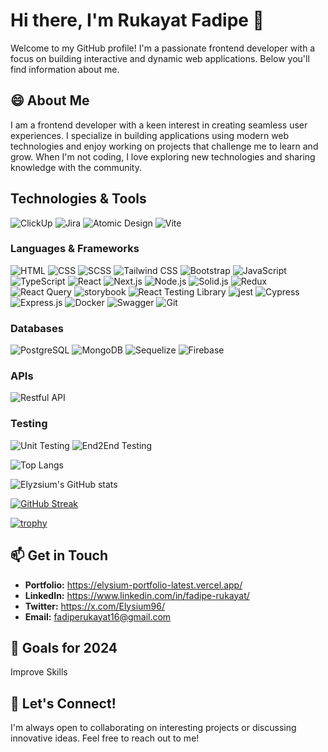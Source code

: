 # Hi there, I'm Rukayat Fadipe 👋


Welcome to my GitHub profile! I'm a passionate frontend developer with a focus on building interactive and dynamic web applications. Below you'll find information about me.

## 😄 About Me

I am a frontend developer with a keen interest in creating seamless user experiences. I specialize in building applications using modern web technologies and enjoy working on projects that challenge me to learn and grow. When I'm not coding, I love exploring new technologies and sharing knowledge with the community.

## Technologies & Tools

![ClickUp](https://img.shields.io/badge/ClickUp-7B68EE?style=for-the-badge&logo=clickup&logoColor=white)
![Jira](https://img.shields.io/badge/Jira-0052CC?style=for-the-badge&logo=jira&logoColor=white)
![Atomic Design](https://img.shields.io/badge/Atomic_Design-E34F26?style=for-the-badge&logoColor=white)
![Vite](https://img.shields.io/badge/Vite-646CFF?style=for-the-badge&logo=vite&logoColor=white)

### Languages & Frameworks

![HTML](https://img.shields.io/badge/HTML5-E34F26?style=for-the-badge&logo=html5&logoColor=white)
![CSS](https://img.shields.io/badge/CSS3-1572B6?style=for-the-badge&logo=css3&logoColor=white)
![SCSS](https://img.shields.io/badge/SCSS-CC6699?style=for-the-badge&logo=sass&logoColor=white)
![Tailwind CSS](https://img.shields.io/badge/TailwindCSS-38B2AC?style=for-the-badge&logo=tailwind-css&logoColor=white)
![Bootstrap](https://img.shields.io/badge/Bootstrap-563D7C?style=for-the-badge&logo=bootstrap&logoColor=white)
![JavaScript](https://img.shields.io/badge/JavaScript-F7DF1E?style=for-the-badge&logo=javascript&logoColor=black)
![TypeScript](https://img.shields.io/badge/TypeScript-007ACC?style=for-the-badge&logo=typescript&logoColor=white)
![React](https://img.shields.io/badge/React-61DAFB?style=for-the-badge&logo=react&logoColor=black)
![Next.js](https://img.shields.io/badge/Next.js-000000?style=for-the-badge&logo=nextdotjs&logoColor=white)
![Node.js](https://img.shields.io/badge/Node.js-339933?style=for-the-badge&logo=nodedotjs&logoColor=white)
![Solid.js](https://img.shields.io/badge/Solid.js-2C4F7C?style=for-the-badge&logo=solid&logoColor=white)
![Redux](https://img.shields.io/badge/Redux-764ABC?style=for-the-badge&logo=redux&logoColor=white)
![React Query](https://img.shields.io/badge/React_Query-FF4154?style=for-the-badge&logo=react-query&logoColor=white)
![storybook](https://img.shields.io/badge/storybook-FF4785?style=for-the-badge&logo=storybook&logoColor=white)
![React Testing Library](https://img.shields.io/badge/React_Testing_Library-E33332?style=for-the-badge&logo=testing-library&logoColor=white)
![jest](https://img.shields.io/badge/jest-C21325?style=for-the-badge&logo=jest&logoColor=white)
![Cypress](https://img.shields.io/badge/Cypress-17202C?style=for-the-badge&logo=cypress&logoColor=white)
![Express.js](https://img.shields.io/badge/Express.js-000000?style=for-the-badge&logo=express&logoColor=white)
![Docker](https://img.shields.io/badge/Docker-2496ED?style=for-the-badge&logo=docker&logoColor=white)
![Swagger](https://img.shields.io/badge/Swagger-85EA2D?style=for-the-badge&logo=swagger&logoColor=black)
![Git](https://img.shields.io/badge/Git-F05032?style=for-the-badge&logo=git&logoColor=white)

### Databases

![PostgreSQL](https://img.shields.io/badge/PostgreSQL-336791?style=for-the-badge&logo=postgresql&logoColor=white)
![MongoDB](https://img.shields.io/badge/MongoDB-47A248?style=for-the-badge&logo=mongodb&logoColor=white)
![Sequelize](https://img.shields.io/badge/Sequelize-52B0E7?style=for-the-badge&logo=sequelize&logoColor=white)
![Firebase](https://img.shields.io/badge/Firebase-FFCA28?style=for-the-badge&logo=firebase&logoColor=black)

### APIs

![Restful API](https://img.shields.io/badge/RESTful_API-0088CC?style=for-the-badge&logo=api&logoColor=white)

### Testing

![Unit Testing](https://img.shields.io/badge/Unit_Testing-6E5494?style=for-the-badge&logo=testing&logoColor=white)
![End2End Testing](https://img.shields.io/badge/End2End_Testing-17A2B8?style=for-the-badge&logo=testing&logoColor=white)



![Top Langs](https://github-readme-stats.vercel.app/api/top-langs/?username=Elyzsium&layout=compact&theme=radical)

![Elyzsium's GitHub stats](https://github-readme-stats.vercel.app/api?username=Elyzsium&show_icons=true&theme=radical)

[![GitHub Streak](https://streak-stats.demolab.com?user=Elyzsium&theme=radical)](https://git.io/streak-stats)

[![trophy](https://github-profile-trophy.vercel.app/?username=Elyzsium&theme=radical)](https://github.com/ryo-ma/github-profile-trophy)


## 📫 Get in Touch

- **Portfolio:** https://elysium-portfolio-latest.vercel.app/
- **LinkedIn:** https://www.linkedin.com/in/fadipe-rukayat/
- **Twitter:** https://x.com/Elysium96/
- **Email:** fadiperukayat16@gmail.com

## 🔭 Goals for 2024

Improve Skills

## 👯 Let's Connect!

I'm always open to collaborating on interesting projects or discussing innovative ideas. Feel free to reach out to me!



<!--
**Elyzsium/Elyzsium** is a ✨ _special_ ✨ repository because its `README.md` (this file) appears on your GitHub profile.
![Profile Picture](https://github.com/yourusername/yourusername/blob/main/profile.jpg)

## Projects

### [Project Name](link-to-project)
Description: A brief description of the project, what it does, and the technologies used.

### [Another Project Name](link-to-project)
Description: A brief description of the project, what it does, and the technologies used.


## GitHub Stats

![Your GitHub stats](https://github-readme-stats.vercel.app/api?elysiums=elysiums&show_icons=true&theme=radical)

## Top Languages

![Top Languages](https://github-readme-stats.vercel.app/api/top-langs/?elyzsium=elyzsium&layout=compact&theme=radical)

Here are some ideas to get you started:

- 🔭 I’m currently working on ...
- 🌱 I’m currently learning ...
- 👯 I’m looking to collaborate on ...
- 🤔 I’m looking for help with ...
- 💬 Ask me about ...
- 📫 How to reach me: ...
- 😄 Pronouns: ...
- ⚡ Fun fact: ...
-->
